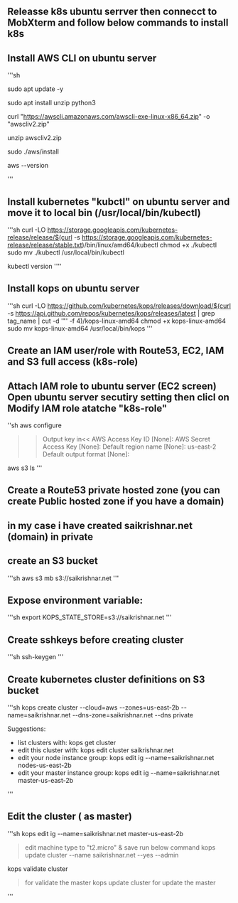 

## Releasse k8s ubuntu serrver then connecct to MobXterm and follow below commands to install k8s

## Install AWS CLI on ubuntu server
'''sh

sudo apt update -y

sudo apt install unzip python3

curl "https://awscli.amazonaws.com/awscli-exe-linux-x86_64.zip" -o "awscliv2.zip"

unzip awscliv2.zip

sudo ./aws/install

aws --version

'''


## Install kubernetes "kubctl" on ubuntu server and move it to local bin (/usr/local/bin/kubectl)
'''sh
curl -LO https://storage.googleapis.com/kubernetes-release/release/$(curl -s https://storage.googleapis.com/kubernetes-release/release/stable.txt)/bin/linux/amd64/kubectl
chmod +x ./kubectl
sudo mv ./kubectl /usr/local/bin/kubectl

kubectl version
''''

## Install kops on ubuntu server
'''sh
curl -LO https://github.com/kubernetes/kops/releases/download/$(curl -s https://api.github.com/repos/kubernetes/kops/releases/latest | grep tag_name | cut -d '"' -f 4)/kops-linux-amd64
chmod +x kops-linux-amd64
sudo mv kops-linux-amd64 /usr/local/bin/kops
'''

## Create an IAM user/role with Route53, EC2, IAM and S3 full access (k8s-role)
## Attach IAM role to ubuntu server (EC2 screen) Open ubuntu server secutiry setting then clicl on Modify IAM role atatche "k8s-role"
''sh
aws configure

>>Output key in<<
AWS Access Key ID [None]:
AWS Secret Access Key [None]:
Default region name [None]: us-east-2
Default output format [None]:

aws s3 ls
'''

## Create a Route53 private hosted zone (you can create Public hosted zone if you have a domain)
## in my case i have created saikrishnar.net (domain) in private

## create an S3 bucket
'''sh
aws s3 mb s3://saikrishnar.net
'''

## Expose environment variable:

'''sh
export KOPS_STATE_STORE=s3://saikrishnar.net
'''
## Create sshkeys before creating cluster

'''sh
ssh-keygen
'''
## Create kubernetes cluster definitions on S3 bucket
'''sh
kops create cluster --cloud=aws --zones=us-east-2b --name=saikrishnar.net --dns-zone=saikrishnar.net --dns private

Suggestions:
 * list clusters with: kops get cluster
 * edit this cluster with: kops edit cluster saikrishnar.net
 * edit your node instance group: kops edit ig --name=saikrishnar.net nodes-us-east-2b
 * edit your master instance group: kops edit ig --name=saikrishnar.net master-us-east-2b

'''
## Edit the cluster ( as master)
'''sh
kops edit ig --name=saikrishnar.net master-us-east-2b

> edit machine type to "t2.micro" & save 
> run below command 
kops update cluster --name saikrishnar.net --yes --admin

kops validate cluster
> for validate the master 
kops update cluster
> for update the master

'''








